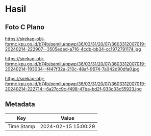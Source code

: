 # Hasil

## Foto C Plano

https://sirekap-obj-formc.kpu.go.id/b74b/pemilu/ppwp/36/03/31/20/07/3603312007019-20240214-222907--3505eded-a716-4cdb-bb34-cc1972791174.jpg

https://sirekap-obj-formc.kpu.go.id/b74b/pemilu/ppwp/36/03/31/20/07/3603312007019-20240214-193034--f447f32a-210c-48af-9674-7a042d90dfa0.jpg

https://sirekap-obj-formc.kpu.go.id/b74b/pemilu/ppwp/36/03/31/20/07/3603312007019-20240214-222714--6a27cc9c-f498-47ba-bd2f-933c33c55923.jpg


## Metadata

| Key        | Value               |
| ---------- | ------------------- |
| Time Stamp | 2024-02-15 15:00:29 |



